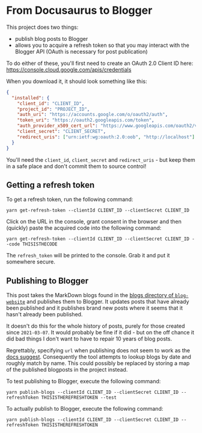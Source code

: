 # From Docusaurus to Blogger

This project does two things:

- publish blog posts to Blogger
- allows you to acquire a refresh token so that you may interact with the Blogger API (OAuth is necessary for post publication)

To do either of these, you'll first need to create an OAuth 2.0 Client ID here: https://console.cloud.google.com/apis/credentials

When you download it, it should look something like this:

```json
{
  "installed": {
    "client_id": "CLIENT_ID",
    "project_id": "PROJECT_ID",
    "auth_uri": "https://accounts.google.com/o/oauth2/auth",
    "token_uri": "https://oauth2.googleapis.com/token",
    "auth_provider_x509_cert_url": "https://www.googleapis.com/oauth2/v1/certs",
    "client_secret": "CLIENT_SECRET",
    "redirect_uris": ["urn:ietf:wg:oauth:2.0:oob", "http://localhost"]
  }
}
```

You'll need the `client_id`, `client_secret` and `redirect_uris` - but keep them in a safe place and don't commit them to source control!

## Getting a refresh token

To get a refresh token, run the following command:

`yarn get-refresh-token --clientId CLIENT_ID --clientSecret CLIENT_ID`

Click on the URL in the console, grant consent in the browser and then (quickly) paste the acquired code into the following command:

`yarn get-refresh-token --clientId CLIENT_ID --clientSecret CLIENT_ID --code THISISTHECODE`

The `refresh_token` will be printed to the console. Grab it and put it somewhere secure.

## Publishing to Blogger

This post takes the MarkDown blogs found in the [blogs directory of `blog-website`](../blog-website/blogs) and publishes them to Blogger. It updates posts that have already been published and it publishes brand new posts where it seems that it hasn't already been published.

It doesn't do this for the whole history of posts, purely for those created since `2021-03-07`. It would probably be fine if it did - but on the off chance it did bad things I don't want to have to repair 10 years of blog posts.

Regrettably, specifying `url` when publishing does not seem to work as the [docs suggest](https://developers.google.com/blogger/docs/3.0/reference/posts#resource). Consequently the tool attempts to lookup blogs by date and roughly match by name. This could possibly be replaced by storing a map of the published blogposts in the project instead.

To test publishing to Blogger, execute the following command:

`yarn publish-blogs --clientId CLIENT_ID --clientSecret CLIENT_ID --refreshToken THISISTHEREFRESHTOKEN --test`

To actually publish to Blogger, execute the following command:

`yarn publish-blogs --clientId CLIENT_ID --clientSecret CLIENT_ID --refreshToken THISISTHEREFRESHTOKEN`
